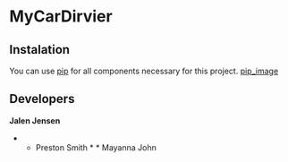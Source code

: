 # MyCarDirvier

## Instalation

You can use [pip](https://pypi.org/project/pip/) for all components necessary for this project. 
[pip_image](https://pypi.org/static/images/logo-large.9f732b5f.svg)

## Developers
**Jalen Jensen**
* * Preston Smith * *
Mayanna John
